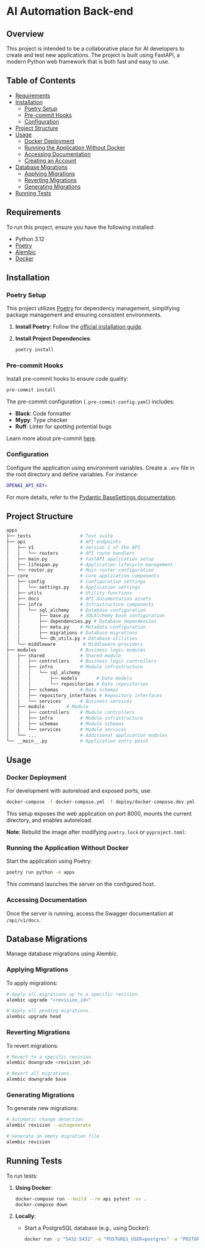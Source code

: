 # AI Automation Back-end

## Overview

This project is intended to be a collaborative place for AI developers to create and test new applications. The project is built using FastAPI, a modern Python web framework that is both fast and easy to use.

## Table of Contents

-   [Requirements](#requirements)
-   [Installation](#installation)
    -   [Poetry Setup](#poetry-setup)
    -   [Pre-commit Hooks](#pre-commit-hooks)
    -   [Configuration](#configuration)
-   [Project Structure](#project-structure)
-   [Usage](#usage)
    -   [Docker Deployment](#docker-deployment)
    -   [Running the Application Without Docker](#running-the-application-without-docker)
    -   [Accessing Documentation](#accessing-documentation)
    -   [Creating an Account](#creating-an-account)
-   [Database Migrations](#database-migrations)
    -   [Applying Migrations](#applying-migrations)
    -   [Reverting Migrations](#reverting-migrations)
    -   [Generating Migrations](#generating-migrations)
-   [Running Tests](#running-tests)

## Requirements

To run this project, ensure you have the following installed:

-   Python 3.12
-   [Poetry](https://python-poetry.org/docs/#installation)
-   [Alembic](https://alembic.sqlalchemy.org/en/latest/)
-   [Docker](https://docs.docker.com/get-docker/)

## Installation

### Poetry Setup

This project utilizes [Poetry](https://python-poetry.org/) for dependency management, simplifying package management and ensuring consistent environments.

1. **Install Poetry**: Follow the [official installation guide](https://python-poetry.org/docs/#installation).

2. **Install Project Dependencies**:

    ```bash
    poetry install
    ```

### Pre-commit Hooks

Install pre-commit hooks to ensure code quality:

```bash
pre-commit install
```

The pre-commit configuration (`.pre-commit-config.yaml`) includes:

-   **Black**: Code formatter
-   **Mypy**: Type checker
-   **Ruff**: Linter for spotting potential bugs

Learn more about pre-commit [here](https://pre-commit.com/).

### Configuration

Configure the application using environment variables. Create a `.env` file in the root directory and define variables. For instance:

```bash
OPENAI_API_KEY=
```

For more details, refer to the [Pydantic BaseSettings documentation](https://pydantic-docs.helpmanual.io/usage/settings/).

## Project Structure

```bash
apps
├── tests                  # Test suite
├── api                    # API endpoints
│   ├── v1                 # Version 1 of the API
│   │   └── routers        # API route handlers
│   ├── main.py            # FastAPI application setup
│   ├── lifespan.py        # Application lifecycle management
│   └── router.py          # Main router configuration
├── core                   # Core application components
│   ├── config             # Configuration settings
│   │   └── settings.py    # Application settings
│   ├── utils              # Utility functions
│   ├── docs               # API documentation assets
│   ├── infra              # Infrastructure components
│   │   └── sql_alchemy    # Database configuration
│   │       ├── base.py    # SQLAlchemy base configuration
│   │       ├── dependencies.py # Database dependencies
│   │       ├── meta.py    # Metadata configuration
│   │       ├── migrations # Database migrations
│   │       └── db_utils.py # Database utilities
│   └── middleware          # Middleware providers
├── modules                # Business logic modules
│   ├── shared             # Shared module
│   │   ├── controllers    # Business logic controllers
│   │   ├── infra          # Module infrastructure
│   │   │   └── sql_alchemy
│   │   │       ├── models       # Data models
│   │   │       └── repositories # Data repositories
│   │   ├── schemas        # Data schemas
│   │   ├── repository_interfaces # Repository interfaces
│   │   └── services       # Business services
│   ├── module        # Module
│   │   ├── controllers    # Module controllers
│   │   ├── infra          # Module infrastructure
│   │   ├── schemas        # Module schemas
│   │   └── services       # Module services
│   └── ...                # Additional application modules
└── __main__.py            # Application entry point
```

## Usage

### Docker Deployment

For development with autoreload and exposed ports, use:

```bash
docker-compose -f docker-compose.yml -f deploy/docker-compose.dev.yml --project-directory . up --build
```

This setup exposes the web application on port 8000, mounts the current directory, and enables autoreload.

**Note**: Rebuild the image after modifying `poetry.lock` or `pyproject.toml`:

### Running the Application Without Docker

Start the application using Poetry:

```bash
poetry run python -m apps
```

This command launches the server on the configured host.

### Accessing Documentation

Once the server is running, access the Swagger documentation at `/api/v1/docs`.

## Database Migrations

Manage database migrations using Alembic.

### Applying Migrations

To apply migrations:

```bash
# Apply all migrations up to a specific revision.
alembic upgrade "<revision_id>"

# Apply all pending migrations.
alembic upgrade head
```

### Reverting Migrations

To revert migrations:

```bash
# Revert to a specific revision.
alembic downgrade <revision_id>

# Revert all migrations.
alembic downgrade base
```

### Generating Migrations

To generate new migrations:

```bash
# Automatic change detection.
alembic revision --autogenerate

# Generate an empty migration file.
alembic revision
```

## Running Tests

To run tests:

1. **Using Docker**:

    ```bash
    docker-compose run --build --rm api pytest -vv .
    docker-compose down
    ```

2. **Locally**:

    - Start a PostgreSQL database (e.g., using Docker):

        ```bash
        docker run -p "5432:5432" -e "POSTGRES_USER=postgres" -e "POSTGRES_DB=postgres" -e "POSTGRES_PASSWORD=password" postgres
        ```
